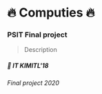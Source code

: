 # :fire: Computies :fire:
### PSIT Final project
> Description

##### :busts_in_silhouette: *IT KIMITL'18*
###### Final project 2020
